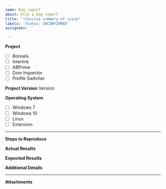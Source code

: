 ```yaml
---
name: Bug report
about: File a bug report
title: "!Concise summery of issue"
labels: 'Status: UNCONFIRMED'
assignees: ''

---
```


**Project**
- [ ] Borealis
- [ ] Interlink
- [ ] ABPrime
- [ ] Dom Inspector
- [ ] Profile Switcher

**Project Version**
Version: 

**Operating System**
- [ ] Windows 7
- [ ] Windows 10
- [ ] Linux
- [ ] Extension

----

**Steps to Reproduce**


**Actual Results**


**Expected Results**


**Additional Details**

----

**Attachments**
